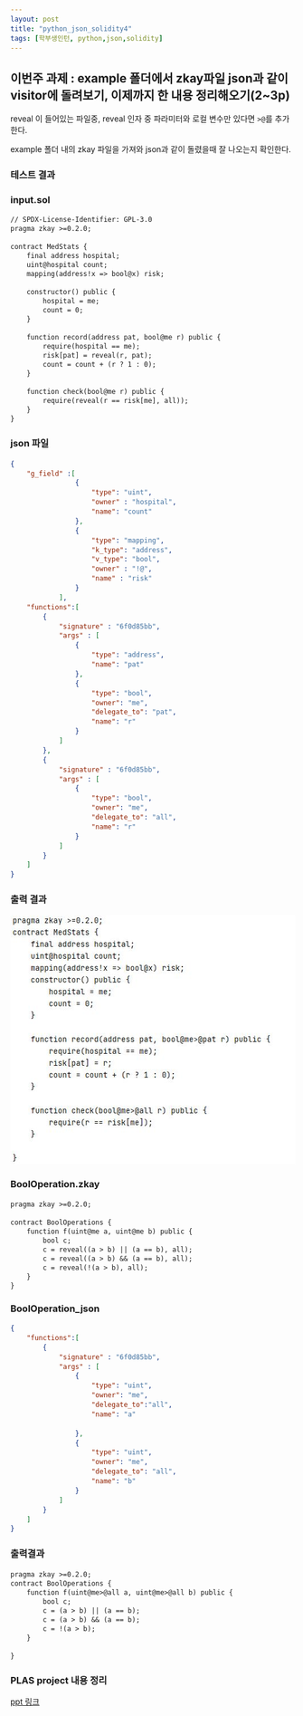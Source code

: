 ```yaml
---
layout: post
title: "python_json_solidity4"
tags: [학부생인턴, python,json,solidity]
---
```


## 이번주 과제 : example 폴더에서 zkay파일 json과 같이 visitor에 돌려보기, 이제까지 한 내용 정리해오기(2~3p)

reveal 이 들어있는 파일중, reveal 인자 중 파라미터와 로컬 변수만 있다면 `>@`를 추가한다. 

example 폴더 내의 zkay 파일을 가져와 json과 같이 돌렸을때 잘 나오는지 확인한다. 

### 테스트 결과 

### input.sol 

````solidity
// SPDX-License-Identifier: GPL-3.0
pragma zkay >=0.2.0;

contract MedStats {
    final address hospital;
    uint@hospital count;
    mapping(address!x => bool@x) risk;

    constructor() public {
        hospital = me;
        count = 0;
    }

    function record(address pat, bool@me r) public {
        require(hospital == me);
        risk[pat] = reveal(r, pat);
        count = count + (r ? 1 : 0);
    }

    function check(bool@me r) public {
        require(reveal(r == risk[me], all));
    }
}
````

### json 파일

````json
{
	"g_field" :[
				{
					"type": "uint",
					"owner" : "hospital",
					"name": "count"
				},
				{
					"type": "mapping",
					"k_type": "address",
					"v_type": "bool",
					"owner" : "!@",
					"name" : "risk"
				}
			],
	"functions":[
		{
			"signature" : "6f0d85bb",
			"args" : [
				{
					"type": "address",
					"name": "pat"
				},
				{
					"type": "bool",
					"owner": "me",
					"delegate_to": "pat",
					"name": "r"
				}
			]
		},
		{
			"signature" : "6f0d85bb",
			"args" : [
				{
					"type": "bool",
					"owner": "me",
					"delegate_to": "all",
					"name": "r"
				}
			]
		}
	]
}
````

### 출력 결과

<img src="/assets/img/solidity/solidity4.JPG">


### BoolOperation.zkay

````solidity
pragma zkay >=0.2.0;

contract BoolOperations {
    function f(uint@me a, uint@me b) public {
        bool c;
        c = reveal((a > b) || (a == b), all);
        c = reveal((a > b) && (a == b), all);
        c = reveal(!(a > b), all);
    }
}
````

### BoolOperation_json

````json
{
	"functions":[
		{
			"signature" : "6f0d85bb",
			"args" : [
				{
					"type": "uint",
					"owner": "me",
					"delegate_to":"all",
					"name": "a"

				},
				{
					"type": "uint",
					"owner": "me",
					"delegate_to": "all",
					"name": "b"
				}
			]
		}
	]
}
````

### 출력결과 

````solidity
pragma zkay >=0.2.0;
contract BoolOperations {
    function f(uint@me>@all a, uint@me>@all b) public {
        bool c;
        c = (a > b) || (a == b);
        c = (a > b) && (a == b);
        c = !(a > b);
    }

}
````

### PLAS project 내용 정리

[ppt 링크](https://docs.google.com/presentation/d/1RBMQEPCjv1NK33vDz9qa3mwFQfxfeQKHPUezL2KbkGE/edit)
